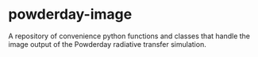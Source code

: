 # powderday-image
A repository of convenience python functions and classes that handle the image output of the Powderday radiative transfer simulation.
